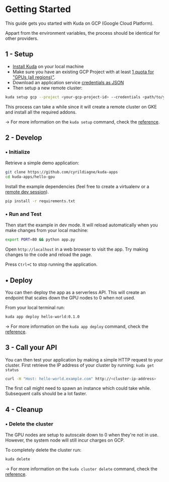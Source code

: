 # Getting Started

This guide gets you started with Kuda on GCP \(Google Cloud Platform\).

Appart from the environment variables, the process should be identical for other providers.

## 1 - Setup

- [Install Kuda](https://docs.kuda.dev/kuda/install) on your local machine
- Make sure you have an existing GCP Project with at least [1 quota for "GPUs \(all regions\)"](https://console.cloud.google.com/iam-admin/quotas).
- Download an application service [credentials as JSON](https://console.cloud.google.com/apis/credentials/serviceaccountkey)
- Then setup a new remote cluster:

```bash
kuda setup gcp --project <your-gcp-project-id> --credentials <path/to/your/credentials/json>
```

This process can take a while since it will create a remote cluster on GKE and install all the required addons.

→ For more information on the `kuda setup` command, check the [reference](https://docs.kuda.dev/kuda/cli#setup).

## 2 - Develop

### • Initialize

Retrieve a simple demo application:

```bash
git clone https://github.com/cyrildiagne/kuda-apps
cd kuda-apps/hello-gpu
```

Install the example dependencies (feel free to create a virtualenv or a [remote dev session](https://docs.kuda.dev/kuda/remote_development)).

```bash
pip install -r requirements.txt
```

### • Run and Test

Then start the example in dev mode. It will reload automatically when you make changes from your local machine:

```bash
export PORT=80 && python app.py
```

Open `http://localhost` in a web browser to visit the app. Try making changes to the code and reload the page.

Press `Ctrl+C` to stop running the application.

## • Deploy

You can then deploy the app as a serverless API. This will create an endpoint that scales down the GPU nodes to 0 when not used.

From your local terminal run:

```bash
kuda app deploy hello-world:0.1.0
```

→ For more information on the `kuda app deploy` command, check the [reference](https://docs.kuda.dev/kuda/cli#deploy).

## 3 - Call your API

You can then test your application by making a simple HTTP request to your cluster.
First retrieve the IP address of your cluster by running: `kuda get status`

```bash
curl -H "Host: hello-world.example.com" http://<cluster-ip-address>
```

The first call might need to spawn an instance which could take while. Subsequent calls should be a lot faster.

## 4 - Cleanup

### • Delete the cluster

The GPU nodes are setup to autoscale down to 0 when they're not in use. However, the system node will still incur charges on GCP.

To completely delete the cluster run:

```bash
kuda delete
```

→ For more information on the `kuda cluster delete` command, check the [reference](https://docs.kuda.dev/kuda/cli#delete).
